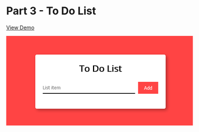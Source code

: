 # Part 3 - To Do List

[View Demo](https://code-architects.github.io/15-Days-15-Projects/Part%203%20-%20To%20Do%20List/)

![Preview for To Do List](./preview.png)